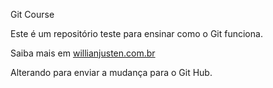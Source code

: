 Git Course

Este é um repositório teste para ensinar como o Git funciona.

Saiba mais em [willianjusten.com.br](http://willianjusten.com.br)

Alterando para enviar a mudança para o Git Hub.
